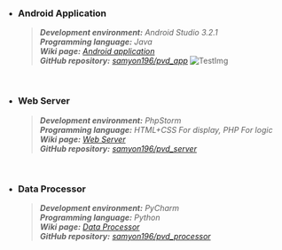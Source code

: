 * ### Android Application
	> _**Development environment:** Android Studio 3.2.1_  
	> _**Programming language:** Java_  
	> _**Wiki page:** [Android application](www.mywiki.com)_  
	> _**GitHub repository:** [samyon196/pvd_app](https://github.com/samyon196/pvd_app/)_ 
	![TestImg](https://i.imgur.com/xkHPUeo.png)
<br />

* ### Web Server
	> _**Development environment:** PhpStorm_  
	> _**Programming language:** HTML+CSS For display, PHP For logic_  
	> _**Wiki page:** [Web Server](www.mywiki.com)_  
	> _**GitHub repository:** [samyon196/pvd_server](https://github.com/samyon196/pvd_server/)_  
<br />

* ### Data Processor
	> _**Development environment:** PyCharm_  
	> _**Programming language:** Python_  
	> _**Wiki page:** [Data Processor](www.mywiki.com)_  
	> _**GitHub repository:** [samyon196/pvd_processor](https://github.com/samyon196/pvd_processor/)_  
<br />
